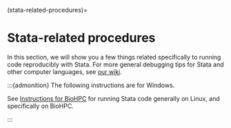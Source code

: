 (stata-related-procedures)=
# Stata-related procedures

In this section, we will show you a few things related specifically to running code reproducibly with Stata. For more general debugging tips for Stata and other computer languages, see [our wiki](https://github.com/labordynamicsinstitute/replicability-training/wiki/Stata-Tips).


:::{admonition} The following instructions are for Windows.

See [Instructions for BioHPC](stata-for-biohpc) for running Stata code generally on Linux, and specifically on BioHPC.

:::